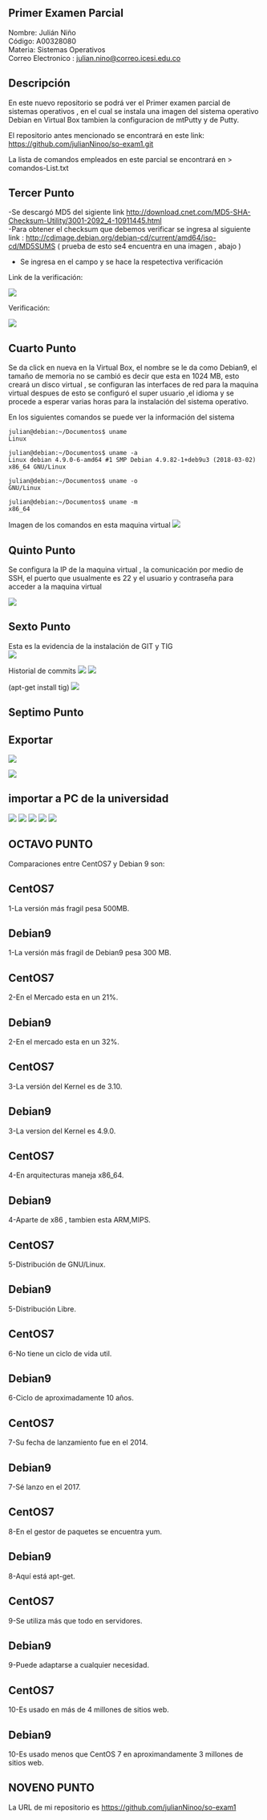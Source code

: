 

## Primer Examen Parcial 

 Nombre: Julián Niño  
 Código: A00328080  
 Materia: Sistemas Operativos  
 Correo Electronico : julian.nino@correo.icesi.edu.co


 ## Descripción 

En este nuevo repositorio se podrá ver el Primer examen parcial de sistemas operativos , en el cual se instala una imagen del sistema operativo  Debian en Virtual Box tambien la configuracion de mtPutty y de Putty.  

El repositorio antes mencionado se encontrará en este link: https://github.com/julianNinoo/so-exam1.git  

La lista de comandos empleados en este parcial se encontrará en  > comandos-List.txt

 
## Tercer Punto

-Se descargó MD5 del sigiente link http://download.cnet.com/MD5-SHA-Checksum-Utility/3001-2092_4-10911445.html  
-Para obtener el checksum que debemos verificar se ingresa al siguiente link : http://cdimage.debian.org/debian-cd/current/amd64/iso-cd/MD5SUMS ( prueba de esto se4 encuentra en una imagen , abajo ) 
- Se ingresa en el campo  y se hace la respetectiva verificación 

Link de la verificación:  



![](Imagenes/Descarga2.png)  


Verificación:   

![](Imagenes/Descarga1.png)  


## Cuarto Punto 
Se da click en nueva en la Virtual Box, el nombre  se le da como Debian9, el tamaño de memoria no se cambió es decir que esta en 1024 MB, esto creará un disco virtual , se configuran las interfaces de red para la maquina virtual despues de esto se configuró el super usuario ,el idioma y se procede a esperar varias horas para la instalación del sistema operativo.  

En los siguientes comandos se puede ver la información del sistema 


``` 
julian@debian:~/Documentos$ uname
Linux
```
```
julian@debian:~/Documentos$ uname -a
Linux debian 4.9.0-6-amd64 #1 SMP Debian 4.9.82-1+deb9u3 (2018-03-02) x86_64 GNU/Linux
```
```
julian@debian:~/Documentos$ uname -o
GNU/Linux
```
```
julian@debian:~/Documentos$ uname -m
x86_64
```
Imagen de los comandos en esta maquina virtual
![](Imagenes/Descarga3.png) 

 ## Quinto Punto
 
 Se configura la IP de la maquina virtual , la comunicación por medio de SSH, el puerto que usualmente es 22 y el usuario y contraseña para acceder a la maquina virtual 
 
![](Imagenes/Descarga4.png) 

## Sexto Punto

Esta es la evidencia de la instalación de GIT y TIG  
![](Imagenes/Descarga7.png) 


Historial de commits
![](Imagenes/Descarga5.png) 
![](Imagenes/Descarga6.png) 


(apt-get install tig)
![](Imagenes/Descarga8.png) 


## Septimo Punto

## Exportar 

![](Imagenes/Descarga9.png) 

![](Imagenes/Descarga10.png) 

## importar a PC de la universidad
![](Imagenes/Descarga11.png)
![](Imagenes/Descarga12.png)
![](Imagenes/Descarga13.png)
![](Imagenes/Descarga14.png)
![](Imagenes/Descarga15.png)


## OCTAVO PUNTO

Comparaciones entre CentOS7 y Debian 9 son:


## CentOS7                                           	     
1-La versión más fragil pesa 500MB.  
## Debian9  
1-La versión más fragil de Debian9 pesa 300 MB.  
## CentOS7  
2-En el Mercado esta en un 21%.  
## Debian9  
2-En el mercado esta en un 32%.  
## CentOS7  
3-La versión del Kernel es de 3.10.  
## Debian9  
3-La version del Kernel es 4.9.0.  
## CentOS7  
4-En arquitecturas maneja x86_64.  
## Debian9  
4-Aparte de x86 , tambien esta ARM,MIPS.  
## CentOS7  
5-Distribución de GNU/Linux.
## Debian9  
5-Distribución Libre.  
## CentOS7  
6-No tiene un ciclo de vida util.  
## Debian9  
6-Ciclo de aproximadamente 10 años.  
## CentOS7  
7-Su fecha de lanzamiento fue en el 2014.  
## Debian9  
7-Sé lanzo en el 2017.
## CentOS7   
8-En el gestor de paquetes se encuentra yum.  
## Debian9   
8-Aquí está apt-get.  
## CentOS7  
9-Se utiliza más que todo en servidores. 
## Debian9   
9-Puede adaptarse a cualquier necesidad.  
## CentOS7   
10-Es usado en más de 4 millones de sitios web.  
## Debian9  
10-Es usado menos que CentOS 7 en aproximandamente 3 millones de sitios web.

## NOVENO PUNTO
La URL de mi repositorio es https://github.com/julianNinoo/so-exam1 
